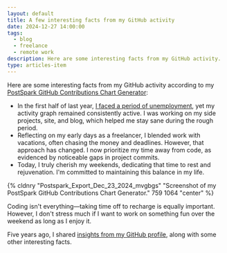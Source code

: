 ```yaml
---
layout: default
title: A few interesting facts from my GitHub activity
date: 2024-12-27 14:00:00
tags:
  - blog
  - freelance
  - remote work
description: Here are some interesting facts from my GitHub activity.
type: articles-item
---
```



Here are some interesting facts from my GitHub activity according to my [PostSpark GitHub Contributions Chart Generator](https://postspark.app/github-contributions?username=maliMirkec):

- In the first half of last year, [I faced a period of unemployment](/articles/2023-lookback/#the-bad-half), yet my activity graph remained consistently active. I was working on my side projects, site, and blog, which helped me stay sane during the rough period.
- Reflecting on my early days as a freelancer, I blended work with vacations, often chasing the money and deadlines. However, that approach has changed. I now prioritize my time away from code, as evidenced by noticeable gaps in project commits.
- Today, I truly cherish my weekends, dedicating that time to rest and rejuvenation. I'm committed to maintaining this balance in my life.

{% cldnry "Postspark_Export_Dec_23_2024_mvgbgs" "Screenshot of my PostSpark GitHub Contributions Chart Generator." 759 1064 "center" %}

Coding isn't everything—taking time off to recharge is equally important. However, I don't stress much if I want to work on something fun over the weekend as long as I enjoy it.

Five years ago, I shared [insights from my GitHub profile](/articles/what-i-learned-from-my-github-profile/), along with some other interesting facts.
